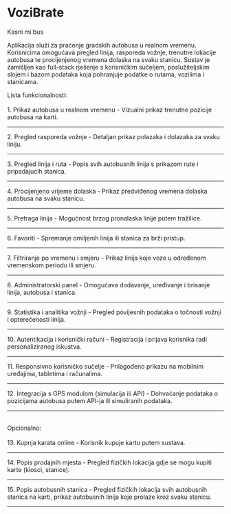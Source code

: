 # VoziBrate
Kasni mi bus

Aplikacija služi za praćenje gradskih autobusa u realnom vremenu. Korisnicima omogućava pregled linija, rasporeda vožnje, trenutne lokacije autobusa te procijenjenog vremena dolaska na svaku stanicu. Sustav je zamišljen kao full-stack rješenje s korisničkim sučeljem, poslužiteljskim slojem i bazom podataka koja pohranjuje podatke o rutama, vozilima i stanicama.



Lista funkcionalnosti:<br><br>1. Prikaz autobusa u realnom vremenu - Vizualni prikaz trenutne pozicije autobusa na karti.
<hr>
2. Pregled rasporeda vožnje
   - Detaljan prikaz polazaka i dolazaka za svaku liniju.
<hr>
3. Pregled linija i ruta
   - Popis svih autobusnih linija s prikazom rute i pripadajućih stanica.
<hr>
4. Procijenjeno vrijeme dolaska
   - Prikaz predviđenog vremena dolaska autobusa na svaku stanicu.
<hr>
5. Pretraga linija
   - Mogućnost brzog pronalaska linije putem tražilice.
<hr>
6. Favoriti
   - Spremanje omiljenih linija ili stanica za brži pristup.
<hr>
7. Filtriranje po vremenu i smjeru
   - Prikaz linija koje voze u određenom vremenskom periodu ili smjeru.
<hr>
8. Administratorski panel
   - Omogućava dodavanje, uređivanje i brisanje linija, autobusa i stanica.
<hr>
9. Statistika i analitika vožnji
   - Pregled povijesnih podataka o točnosti vožnji i opterećenosti linija.
<hr>
10. Autentikacija i korisnički računi
   - Registracija i prijava korisnika radi personaliziranog iskustva.
<hr>
11. Responsivno korisničko sučelje
   - Prilagođeno prikazu na mobilnim uređajima, tabletima i računalima.
<hr>
12. Integracija s GPS modulom (simulacija ili API) - Dohvaćanje podataka o pozicijama autobusa putem API-ja ili simuliranih podataka.
<hr>
<br> Opcionalno:<br><br>
13. Kupnja karata online
- Korisnik kupuje kartu putem sustava.
<hr>
14. Popis prodajnih mjesta
- Pregled fizičkih lokacija gdje se mogu kupiti karte (kiosci, stanice).
<hr>
15. Popis autobusnih stanica
- Pregled fizičkih lokacija svih autobusnih stanica na karti, prikaz autobusnih linija koje prolaze kroz svaku stanicu.
<hr>


